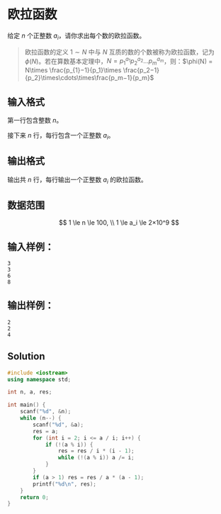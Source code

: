 # 欧拉函数

给定 $n$ 个正整数 $a_i$，请你求出每个数的欧拉函数。

>欧拉函数的定义 $1∼N$ 中与 $N$ 互质的数的个数被称为欧拉函数，记为 $\phi(N)$。若在算数基本定理中，$N = p^{a_{1}}_{1}p^{a_{2}}_2…p^{a_{m}}_{m}$，则：$\phi(N) = N\times \frac{p_{1}−1}{p_1}\times \frac{p_2−1}{p_2}\times\cdots\times\frac{p_m−1}{p_m}$

## 输入格式

第一行包含整数 $n$。

接下来 $n$ 行，每行包含一个正整数 $a_i$。

## 输出格式

输出共 $n$ 行，每行输出一个正整数 $a_i$ 的欧拉函数。

## 数据范围

$$
1 \le n \le 100, \\
1 \le a_i \le 2×10^9
$$

## 输入样例：

```text
3
3
6
8
```

## 输出样例：

```text
2
2
4
```

## Solution

```Cpp
#include <iostream>
using namespace std;

int n, a, res;

int main() {
    scanf("%d", &n);
    while (n--) {
        scanf("%d", &a);
        res = a;
        for (int i = 2; i <= a / i; i++) {
            if (!(a % i)) {
                res = res / i * (i - 1);
                while (!(a % i)) a /= i;
            }
        }
        if (a > 1) res = res / a * (a - 1);
        printf("%d\n", res);
    }
    return 0;
}
```
